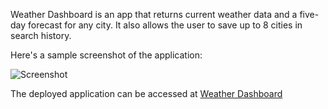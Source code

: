 Weather Dashboard is an app that returns current weather data and a five-day forecast for any city. It also allows the user to save up to 8 cities in search history. 

Here's a sample screenshot of the application:

![Screenshot](https://i.imgur.com/iwEuhYH.png)

The deployed application can be accessed at [Weather Dashboard](https://josephn90.github.io/weather-dashboard/ "Weather Dashboard")
